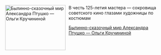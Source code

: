 <!--2025-04-19 19:11:32-->
<div class="yb">
  <div class="rss kino_teatr"><a href="https://www.kino-teatr.ru/blog/y2025/4-19/973/" title="Былинно-сказочный мир Александра Птушко — Ольги Кручининой"><img src="https://www.kino-teatr.ru/blog/3/7/973/poster.jpg" width="196" height="147" align="left" hspace="5" style="margin: 0px 10px 0px 5px" alt="Былинно-сказочный мир Александра Птушко — Ольги Кручининой"/></a>В честь 125-летия мастера — сокровища советского кино глазами художницы по костюмам <p class="titl"><a href="https://www.kino-teatr.ru/blog/y2025/4-19/973/">Былинно-сказочный мир Александра Птушко — Ольги Кручининой</a></p></div>
</div>
